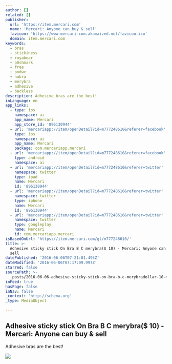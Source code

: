 ```yaml
---
author: []
related: []
publisher:
  url: 'https://item.mercari.com'
  name: 'Mercari: Anyone can buy & sell'
  favicon: 'https://www-mercari-com.akamaized.net/favicon.ico'
  domain: item.mercari.com
keywords:
  - bras
  - stickiness
  - royabear
  - p0shmark
  - free
  - podwe
  - nubra
  - merybra
  - adhesive
  - backless
description: Adhesive bras are the best!
inLanguage: en
app_links:
  - type: ios
    namespace: ai
    app_name: Mercari
    app_store_id: '896130944'
  - url: 'mercariapp://item/openDetail?id=m777248610&referer=facebook'
    type: ios
    namespace: ai
    app_name: Mercari
    package: com.mercariapp.mercari
  - url: 'mercariapp://item/openDetail?id=m777248610&referer=facebook'
    type: android
    namespace: ai
  - url: 'mercariapp://item/openDetail?id=m777248610&referer=twitter'
    namespace: twitter
    type: ipad
    name: Mercari
    id: '896130944'
  - url: 'mercariapp://item/openDetail?id=m777248610&referer=twitter'
    namespace: twitter
    type: iphone
    name: Mercari
    id: '896130944'
  - url: 'mercariapp://item/openDetail?id=m777248610&referer=twitter'
    namespace: twitter
    type: googleplay
    name: Mercari
    id: com.mercariapp.mercari
isBasedOnUrl: 'https://item.mercari.com/gl/m777248610/'
title: >-
  Adhesive sticky stick On Bra B C merybra($ 10) - Mercari: Anyone can buy &
  sell
datePublished: '2016-06-06T07:21:01.495Z'
dateModified: '2016-06-06T07:17:09.997Z'
starred: false
sourcePath: >-
  _posts/2016-06-06-adhesive-sticky-stick-on-bra-b-c-merybradollar-10-mercari-an.md
inFeed: true
hasPage: false
inNav: false
_context: 'http://schema.org'
_type: MediaObject

---
```

<article style=""><h1>Adhesive sticky stick On Bra B C merybra($ 10) - Mercari: Anyone can buy &amp; sell</h1><p>Adhesive bras are the best!</p><img src="https://s3-us-west-2.amazonaws.com/static.mercariapp.com/photos/m777248610_1.jpg?1464773310" /></article>